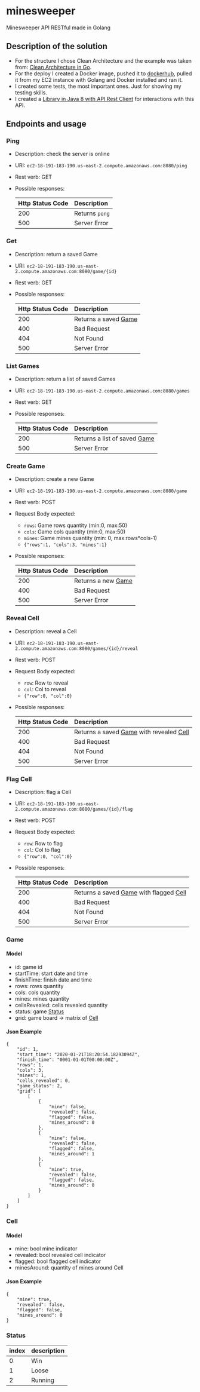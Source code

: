 # minesweeper

Minesweeper API RESTful made in Golang

## Description of the solution

- For the structure I chose Clean Architecture and the example was taken from: [Clean Architecture in Go](https://medium.com/@hatajoe/clean-architecture-in-go-4030f11ec1b1).
- For the deploy I created a Docker image, pushed it to [dockerhub](https://hub.docker.com/repository/docker/kosegor/minesweeper), pulled it from my EC2 instance with Golang and Docker installed and ran it.
- I created some tests, the most important ones. Just for showing my testing skills.
- I created a [Library in Java 8 with API Rest Client](https://github.com/egorkos/minesweeper-restlient-library) for interactions with this API.

## Endpoints and usage

### Ping

- Description: check the server is online
- URI: `ec2-18-191-183-190.us-east-2.compute.amazonaws.com:8080/ping`
- Rest verb: GET
- Possible responses:

  | Http Status Code | Description    |
  | :--------------- | :------------- |
  | 200              | Returns `pong` |
  | 500              | Server Error   |

### Get

- Description: return a saved Game
- URI: `ec2-18-191-183-190.us-east-2.compute.amazonaws.com:8080/game/{id}`
- Rest verb: GET
- Possible responses:

  | Http Status Code | Description                   |
  | :--------------- | :---------------------------- |
  | 200              | Returns a saved [Game](#Game) |
  | 400              | Bad Request                   |
  | 404              | Not Found                     |
  | 500              | Server Error                  |

### List Games

- Description: return a list of saved Games
- URI: `ec2-18-191-183-190.us-east-2.compute.amazonaws.com:8080/games`
- Rest verb: GET
- Possible responses:

  | Http Status Code | Description                           |
  | :--------------- | :------------------------------------ |
  | 200              | Returns a list of saved [Game](#Game) |
  | 500              | Server Error                          |

### Create Game

- Description: create a new Game
- URI: `ec2-18-191-183-190.us-east-2.compute.amazonaws.com:8080/game`
- Rest verb: POST
- Request Body expected:
  - `rows`: Game rows quantity (min:0, max:50)
  - `cols`: Game cols quantity (min:0, max:50)
  - `mines`: Game mines quantity (min: 0, max:rows\*cols-1)
  - `{"rows":1, "cols":3, "mines":1}`
- Possible responses:

  | Http Status Code | Description                 |
  | :--------------- | :-------------------------- |
  | 200              | Returns a new [Game](#Game) |
  | 400              | Bad Request                 |
  | 500              | Server Error                |

### Reveal Cell

- Description: reveal a Cell
- URI: `ec2-18-191-183-190.us-east-2.compute.amazonaws.com:8080/games/{id}/reveal`
- Rest verb: POST
- Request Body expected:
  - `row`: Row to reveal
  - `col`: Col to reveal
  - `{"row":0, "col":0}`
- Possible responses:

  | Http Status Code | Description                                               |
  | :--------------- | :-------------------------------------------------------- |
  | 200              | Returns a saved [Game](#Game) with revealed [Cell](#Cell) |
  | 400              | Bad Request                                               |
  | 404              | Not Found                                                 |
  | 500              | Server Error                                              |

### Flag Cell

- Description: flag a Cell
- URI: `ec2-18-191-183-190.us-east-2.compute.amazonaws.com:8080/games/{id}/flag`
- Rest verb: POST
- Request Body expected:
  - `row`: Row to flag
  - `col`: Col to flag
  - `{"row":0, "col":0}`
- Possible responses:

  | Http Status Code | Description                                              |
  | :--------------- | :------------------------------------------------------- |
  | 200              | Returns a saved [Game](#Game) with flagged [Cell](#Cell) |
  | 400              | Bad Request                                              |
  | 404              | Not Found                                                |
  | 500              | Server Error                                             |

### Game

#### Model

- id: game id
- startTime: start date and time
- finishTime: finish date and time
- rows: rows quantity
- cols: cols quantity
- mines: mines quantity
- cellsRevealed: cells revealed quantity
- status: game [Status](#Status)
- grid: game board -> matrix of [Cell](#Cell)

#### Json Example

    {
        "id": 1,
        "start_time": "2020-01-21T18:20:54.18293094Z",
        "finish_time": "0001-01-01T00:00:00Z",
        "rows": 1,
        "cols": 3,
        "mines": 1,
        "cells_revealed": 0,
        "game_status": 2,
        "grid": [
            [
                {
                    "mine": false,
                    "revealed": false,
                    "flagged": false,
                    "mines_around": 0
                },
                {
                    "mine": false,
                    "revealed": false,
                    "flagged": false,
                    "mines_around": 1
                },
                {
                    "mine": true,
                    "revealed": false,
                    "flagged": false,
                    "mines_around": 0
                }
            ]
        ]
    }

### Cell

#### Model

- mine: bool mine indicator
- revealed: bool revealed cell indicator
- flagged: bool flagged cell indicator
- minesAround: quantity of mines around Cell

#### Json Example

    {
        "mine": true,
        "revealed": false,
        "flagged": false,
        "mines_around": 0
    }

### Status

| index | description |
| :---- | :---------- |
| 0     | Win         |
| 1     | Loose       |
| 2     | Running     |
